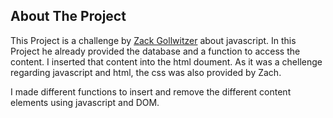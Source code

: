 ## About The Project ##
 This Project is a challenge by [Zack Gollwitzer](https://twitter.com/zg_dev) about javascript. In this Project he already provided the database and a function to access the content. I inserted that content into the html doument. As it was a chellenge regarding javascript and html, the css was also provided by Zach.

 I made different functions to insert and remove the different content elements using javascript and DOM.